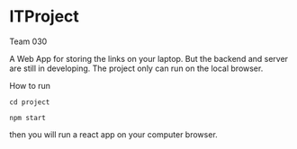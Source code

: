 # ITProject
Team 030

A Web App for storing the links on your laptop. But the backend and server are still in developing. The project only can run on the local browser. 

How to run

    cd project
    
    npm start

then you will run a react app on your computer browser.
